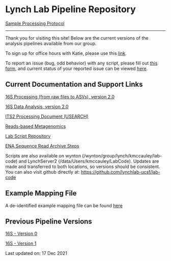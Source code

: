 # Lynch Lab Pipeline Repository

[Sample Processing Protocol](https://lynchlab-ucsf.github.io/LynchLab-Sample-Processing/)

---

Thank you for visiting this site! Below are the current versions of the analysis pipelines available from our group.

To sign up for office hours with Katie, please use this [link](https://airtable.com/shr0zmHhDb1JqmpVt).

To report an issue (bug, odd behavior) with any script, please fill out [this form](https://airtable.com/shrhBdwkZJAQLJ77p), and current status of your reported issue can be viewed [here](https://airtable.com/shr0v2WzajMO9Q2Li).

## Current Documentation and Support Links

[16S Processing (from raw files to ASVs), version 2.0](https://lynchlab-ucsf.github.io/docs/16s_processing_pipeline_v2.0.html)

[16S Data Analysis, version 2.0](https://lynchlab-ucsf.github.io/docs/16s_analysis_pipeline_v2.0.html)

[ITS2 Processing Document (USEARCH)](https://lynchlab-ucsf.github.io/docs/ITS2_processing_pipeline_20201119.html)

[Reads-based Metagenomics](https://github.com/lynchlab-ucsf/metagenomics-pipeline)

[Lab Script Repository](https://github.com/lynchlab-ucsf/lab-code)

[ENA Sequence Read Archive Steps](https://lynchlab-ucsf.github.io/docs/ENA_Upload_Steps.html)

Scripts are also available on wynton (/wynton/group/lynch/kmccauley/lab-code) and LynchServer2 (/data/Users/kmccauley/LabCode). Updates are made and transferred to both locations, so versions should be consistent. You can also visit github directly at: https://github.com/lynchlab-ucsf/lab-code

## Example Mapping File
A de-identified example mapping file can be found [here](https://lynchlab-ucsf.github.io/docs/Nextseq_YYMMDD_mapping.txt)

## Previous Pipeline Versions

[16S - Version 0](https://lynchlab-ucsf.github.io/docs/16s_processing_pipeline_06Nov20.html)

[16S - Version 1](https://lynchlab-ucsf.github.io/docs/16s_processing_pipeline_v1.2.html)

Last updated on: 17 Dec 2021

